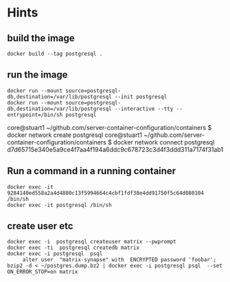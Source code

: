 # Hints
## build the image
	docker build --tag postgresql .
## run the image
	docker run --mount source=postgresql-db,destination=/var/lib/postgresql --init postgresql
	docker run --mount source=postgresql-db,destination=/var/lib/postgresql --interactive --tty --entrypoint=/bin/sh postgresql
core@stuart1 ~/github.com/server-container-configuration/containers $ docker network create postgresql
core@stuart1 ~/github.com/server-container-configuration/containers $ docker network connect postgresql d7d65715e340e5a9ce4f7aa4f194a6ddc9c678723c3d4f3ddd311a7174f31ab1
## Run a command in a running container
	docker exec -it 9284140ed558a2a4d4880c13f5994664c4cbf1fdf38e4dd91750f5c64d080104 /bin/sh
	docker exec -it postgresql /bin/sh
## create user etc
	docker exec -i  postgresql createuser matrix --pwprompt
	docker exec -ti  postgresql createdb matrix
	docker exec -i postgresql  psql
		 alter user  "matrix-synapse" with  ENCRYPTED password 'foobar';
	bzip2 -d < ~/postgres.dump.bz2 | docker exec -i postgresql psql  --set ON_ERROR_STOP=on matrix

